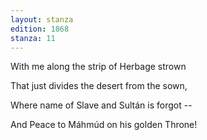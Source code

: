 ```yaml
---
layout: stanza
edition: 1868
stanza: 11
---
```


With me along the strip of Herbage strown

That just divides the desert from the sown,

Where name of Slave and Sultán is forgot --

And Peace to Máhmúd on his golden Throne!